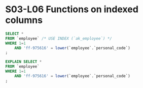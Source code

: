 # S03-L06 Functions on indexed columns

```sql
SELECT *
FROM `employee` /* USE INDEX (`ak_employee`) */
WHERE 1=1
	AND 'ff-975616' = lower(`employee`.`personal_code`)
;

EXPLAIN SELECT *
FROM `employee`
WHERE 1=1
	AND 'ff-975616' = lower(`employee`.`personal_code`)
;
```
